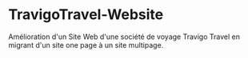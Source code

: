 # TravigoTravel-Website
Amélioration d'un Site Web d'une société de voyage Travigo Travel en migrant d'un site one page à un site multipage.
